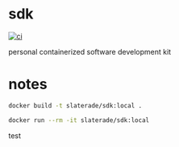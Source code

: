 # sdk

[![ci](https://github.com/slaterade/sdk/actions/workflows/docker-image.yml/badge.svg)](https://github.com/slaterade/sdk/actions/workflows/docker-image.yml)

personal containerized software development kit

# notes

```bash
docker build -t slaterade/sdk:local .
```

```bash
docker run --rm -it slaterade/sdk:local
```

test


